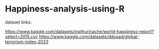 # Happiness-analysis-using-R
dataset links:

https://www.kaggle.com/datasets/mathurinache/world-happiness-report?select=2015.csv
https://www.kaggle.com/datasets/ddosad/global-terrorism-index-2023

